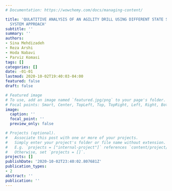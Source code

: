 ```yaml
---
# Documentation: https://wowchemy.com/docs/managing-content/

title: 'QULATITIVE ANALYSIS OF AN AGILITY DRILL USING DIFFERENT STATE SPACES: A DYNAMICAL
  SYSTEM APPROACH'
subtitle: ''
summary: ''
authors:
- Sina Mehdizadeh
- Reza Arshi
- Hoda Nabavi
- Parviz Komasi
tags: []
categories: []
date: -01-01
lastmod: 2020-10-02T19:40:03-04:00
featured: false
draft: false

# Featured image
# To use, add an image named `featured.jpg/png` to your page's folder.
# Focal points: Smart, Center, TopLeft, Top, TopRight, Left, Right, BottomLeft, Bottom, BottomRight.
image:
  caption: ''
  focal_point: ''
  preview_only: false

# Projects (optional).
#   Associate this post with one or more of your projects.
#   Simply enter your project's folder or file name without extension.
#   E.g. `projects = ["internal-project"]` references `content/project/deep-learning/index.md`.
#   Otherwise, set `projects = []`.
projects: []
publishDate: '2020-10-02T23:40:02.807681Z'
publication_types:
- 2
abstract: ''
publication: ''
---
```

